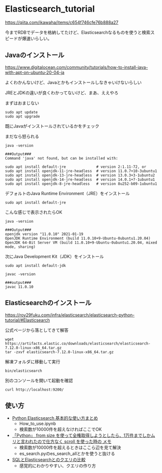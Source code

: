 # Elasticsearch_tutorial

https://qiita.com/ikawaha/items/c654f746cfe76b888a27

今までRDBでデータを格納してたけど、Elasticsearchなるものを使うと検索スピードが爆速いらしい。

## Javaのインストール

https://www.digitalocean.com/community/tutorials/how-to-install-java-with-apt-on-ubuntu-20-04-ja

よくわかんないけど、Javaとかもインストールしなきゃいけないらしい

JREとJDKの違いが良くわかってないけど、まあ、ええやろ



まずはおまじない

```
sudo apt update
sudo apt upgrade
```

既にJavaがインストールされているかをチェック

まだなら怒られる

```
java -version

###Output###
Command 'java' not found, but can be installed with:

sudo apt install default-jre              # version 2:1.11-72, or
sudo apt install openjdk-11-jre-headless  # version 11.0.7+10-3ubuntu1
sudo apt install openjdk-13-jre-headless  # version 13.0.3+3-1ubuntu2
sudo apt install openjdk-14-jre-headless  # version 14.0.1+7-1ubuntu1
sudo apt install openjdk-8-jre-headless   # version 8u252-b09-1ubuntu1
```

デフォルトのJava Runtime Environment（JRE）をインストール

```
sudo apt install default-jre
```

こんな感じで表示されたらOK

```
java -version

###Output###
openjdk version "11.0.10" 2021-01-19
OpenJDK Runtime Environment (build 11.0.10+9-Ubuntu-0ubuntu1.20.04)
OpenJDK 64-Bit Server VM (build 11.0.10+9-Ubuntu-0ubuntu1.20.04, mixed mode, sharing)
```

次にJava Development Kit（JDK）をインストール

```
sudo apt install default-jdk
```

```
javac -version

###output###
javac 11.0.10
```



## Elasticsearchのインストール

https://roy29fuku.com/infra/elasticsearch/elasticsearch-python-tutorial/#Elasticsearch

公式ページから落としてきて解答

```
wget https://artifacts.elastic.co/downloads/elasticsearch/elasticsearch-7.12.0-linux-x86_64.tar.gz
tar -zxvf elasticsearch-7.12.0-linux-x86_64.tar.gz
```

解凍フォルダに移動して実行

```
bin/elasticsearch
```

別のコンソールを開いて起動を確認

```
curl http://localhost:9200/
```



## 使い方

+ [Python Elasticsearch 基本的な使い方まとめ](https://qiita.com/satto_sann/items/8a63761bbfd6542bb9a2)
  + How_to_use.ipynb
  + 検索数が10000件を超えなければここでOK
+ [「Python」 from size を使って全権取得しようとしたら、1万件までしかムリと言われたので仕方なく scroll を使った時の メモ](https://knaka20blue.hatenablog.com/entry/20181127/1543284997)
  + 検索数が10000件を超えるときはここら辺を見て解決
  + es_search.pyのes_search_allとかを使うと抜ける
+ [SQLとElasticsearchとのクエリの比較](https://qiita.com/NAO_MK2/items/630f2c4caa0e8a42407c)
  + 感覚的にわかりやすい、クエリの作り方

